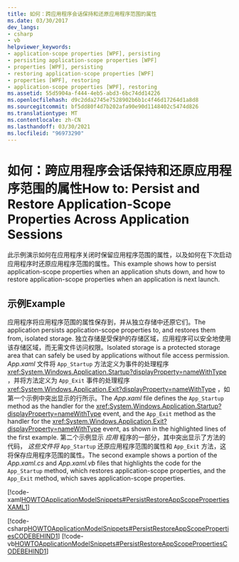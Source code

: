```yaml
---
title: 如何：跨应用程序会话保持和还原应用程序范围的属性
ms.date: 03/30/2017
dev_langs:
- csharp
- vb
helpviewer_keywords:
- application-scope properties [WPF], persisting
- persisting application-scope properties [WPF]
- properties [WPF], persisting
- restoring application-scope properties [WPF]
- properties [WPF], restoring
- application-scope properties [WPF], restoring
ms.assetid: 55d5904a-f444-4eb5-abd3-6bc74dd14226
ms.openlocfilehash: d9c2dda2745e7528902b6b1c4f46d17264d1a8d8
ms.sourcegitcommit: bf5dd80f4d7b202afa90e90d1148402c5474d826
ms.translationtype: MT
ms.contentlocale: zh-CN
ms.lasthandoff: 03/30/2021
ms.locfileid: "96973290"
---
```

# <a name="how-to-persist-and-restore-application-scope-properties-across-application-sessions"></a><span data-ttu-id="6de7a-102">如何：跨应用程序会话保持和还原应用程序范围的属性</span><span class="sxs-lookup"><span data-stu-id="6de7a-102">How to: Persist and Restore Application-Scope Properties Across Application Sessions</span></span>
<span data-ttu-id="6de7a-103">此示例演示如何在应用程序关闭时保留应用程序范围的属性，以及如何在下次启动应用程序时还原应用程序范围的属性。</span><span class="sxs-lookup"><span data-stu-id="6de7a-103">This example shows how to persist application-scope properties when an application shuts down, and how to restore application-scope properties when an application is next launch.</span></span>  
  
## <a name="example"></a><span data-ttu-id="6de7a-104">示例</span><span class="sxs-lookup"><span data-stu-id="6de7a-104">Example</span></span>  
 <span data-ttu-id="6de7a-105">应用程序将应用程序范围的属性保存到，并从独立存储中还原它们。</span><span class="sxs-lookup"><span data-stu-id="6de7a-105">The application persists application-scope properties to, and restores them from, isolated storage.</span></span> <span data-ttu-id="6de7a-106">独立存储是受保护的存储区域，应用程序可以安全地使用该存储区域，而无需文件访问权限。</span><span class="sxs-lookup"><span data-stu-id="6de7a-106">Isolated storage is a protected storage area that can safely be used by applications without file access permission.</span></span>  <span data-ttu-id="6de7a-107">*App.xaml* 文件将 `App_Startup` 方法定义为事件的处理程序 <xref:System.Windows.Application.Startup?displayProperty=nameWithType> ，并将方法定义为 `App_Exit` 事件的处理程序 <xref:System.Windows.Application.Exit?displayProperty=nameWithType> ，如第一个示例中突出显示的行所示。</span><span class="sxs-lookup"><span data-stu-id="6de7a-107">The *App.xaml* file defines the `App_Startup` method as the handler for the <xref:System.Windows.Application.Startup?displayProperty=nameWithType> event, and the `App_Exit` method as the handler for the  <xref:System.Windows.Application.Exit?displayProperty=nameWithType> event, as shown in the highlighted lines of the first example.</span></span> <span data-ttu-id="6de7a-108">第二个示例显示 *应用* 程序的一部分，其中突出显示了方法的代码， *这些文件将* `App_Startup` 还原应用程序范围的属性和 `App_Exit` 方法，这将保存应用程序范围的属性。</span><span class="sxs-lookup"><span data-stu-id="6de7a-108">The second example shows a portion of the *App.xaml.cs* and *App.xaml.vb* files that highlights the code for the `App_Startup` method, which restores application-scope properties, and the `App_Exit` method, which saves application-scope properties.</span></span>

 [!code-xaml[HOWTOApplicationModelSnippets#PersistRestoreAppScopePropertiesXAML1](~/samples/snippets/csharp/VS_Snippets_Wpf/HOWTOApplicationModelSnippets/CSharp/App.xaml?highlight=1-7)]
  
 [!code-csharp[HOWTOApplicationModelSnippets#PersistRestoreAppScopePropertiesCODEBEHIND1](~/samples/snippets/csharp/VS_Snippets_Wpf/HOWTOApplicationModelSnippets/CSharp/App.xaml.cs?highlight=17-55)]
 [!code-vb[HOWTOApplicationModelSnippets#PersistRestoreAppScopePropertiesCODEBEHIND1](~/samples/snippets/visualbasic/VS_Snippets_Wpf/HOWTOApplicationModelSnippets/visualbasic/application.xaml.vb?highlight=14-45)]

